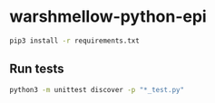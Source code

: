# warshmellow-python-epi

```bash
pip3 install -r requirements.txt
```

## Run tests
```bash
python3 -m unittest discover -p "*_test.py"
```